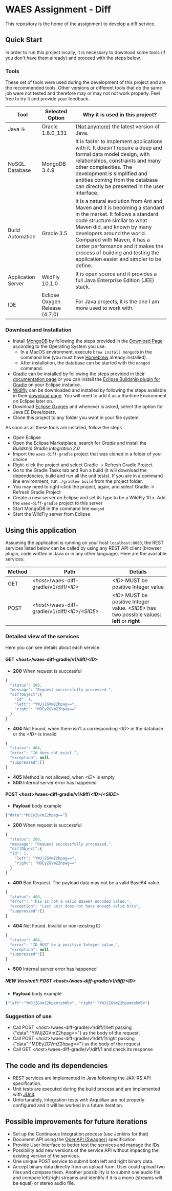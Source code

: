 # WAES Assignment - Diff
This repository is the home of the assignment to develop a diff service.

## Quick Start
In order to run this project locally, it is necessary to download some tools (if you don't have them already) and proceed with the steps below.

### Tools
These set of tools were used during the development of this project and are the recommended tools. 
Other versions or different tools that do the same job were not tested and therefore may or may not not work properly. Feel free to try it and provide your feedback.

**Tool** | **Selected Option** | **Why it is used in this project?**
------------ | ------------- | -------------
Java :coffee: | Oracle 1.8.0_131 | ([Not anymore](https://twitter.com/java/status/910944824353628160)) the latest version of Java.
NoSQL Database | MongoDB 3.4.9 | It is faster to implement applications with it. It doesn't require a deep and formal data model design, with relationships, constraints and many other complexities. The development is simplified and entities coming from the database can directly be presented in the user interface.
Build Automation | Gradle 3.5 | It is a natural evolution from Ant and Maven and it is becoming a standard in the market. It follows a standard code structure similar to what Maven did, and known by many developers around the world. Compared with Maven, it has a better performance and it makes the process of building and testing the application easier and simpler to be define.
Application Server | WildFly 10.1.0 | It is open source and it provides a full Java Enterprise Edition (JEE) stack.  
IDE | Eclipse Oxygen Release (4.7.0) | For Java projects, it is the one I am more used to work with.


### Download and Installation
- Install [MongoDB](https://www.mongodb.com/) by following the steps provided in the [Download Page](https://docs.mongodb.com/master/administration/install-community/) according to the Operating System you use.
  - In a MacOS environment, execute `brew install mongodb` in the command line (you must have [Homebrew](https://brew.sh/) already installed).
  - After installation, the database can be started with the `mongod` command.
- [Gradle](https://gradle.org/) can be installed by following the steps provided in [their documentation page](https://gradle.org/install/) or you can install the [Eclipse Buildship plugin for Gradle](https://projects.eclipse.org/projects/tools.buildship) on your Eclipse instance.
- [Widlfly](http://wildfly.org/) can be downloaded and installed by following the steps available in their [download page](http://wildfly.org/downloads/). You will need to add it as a Runtime Environment on Eclipse later on.
- Download [Eclipse Oxygen](https://www.eclipse.org/downloads/) and whenever is asked, select the option for Java EE Developers.
- Clone this project to any folder you want in your file system.


As soon as all these tools are installed, follow the steps
- Open Eclipse
- Open the Eclipse Marketplace, search for _Gradle_ and install the _Buildship Gradle Integration 2.0_
- Import the `waes-diff-gradle` project that was cloned in a folder of your choice
- Right-click the project and select Gradle -\> Refresh Gradle Project
- Go to the Gradle Tasks tab and Run a build (it will download the dependencies, build and run all the unit tests). If you are in a command line environment, run `./gradlew build` from the project folder.
- You may need to right-click the project, again, and select Gradle -\> Refresh Gradle Project
- Create a new server on Eclipse and set its type to be a WildFly 10.x. Add the `waes-diff-gradle` project to this server
- Start MongoDB in the command line `mongod`
- Start the WildFly server from Eclipse

## Using this application
Assuming the application is running on your host `localhost:8080`, the REST services listed below can be called by using any REST API client (browser plugin, code written in Java or in any other language).
Here are the available services:

Method | Path | Details
----- | ----- | ----- 
GET | _\<host\>_/waes-diff-gradle/v1/diff/*\<ID\>* | *\<ID\>* MUST be positive Integer value
POST | _\<host\>_/waes-diff-gradle/v1/diff/*\<ID\>*/*\<SIDE\>* | *\<ID\>* MUST be positive Integer value. *\<SIDE\>* has two possible values: **left** or **right**

### Detailed view of the services
Here you can see details about each service.

#### GET _\<host\>_/waes-diff-gradle/v1/diff/*\<ID\>*

- **200** When request is successful
```javascript
{
  "status": 200,
  "message": "Request successfully processed.",
  "diffObject":{
    "id": 1,
    "left": "YWJjZGVmZ2hpag==",
    "right": "MDEyZGVmZ2hpag=="
  }
}
```

- **404** Not Found, when there isn't a corresponding *\<ID\>* in the database or the *\<ID\>* is invalid
```javascript
{
  "status": 404,
  "error": "Id does not exist.",
  "exception": null,
  "suppressed":[]
}
```

- **405** Method is not allowed, when *\<ID\>* is empty
- **500** Internal server error has happened


#### POST _\<host\>_/waes-diff-gradle/v1/diff/*\<ID\>*/*\<SIDE\>*

- **Payload** body example
```javascript
{"data":"MDEyZGVmZ2hpag=="}
```

- **200** When request is successful
```javascript
{
  "status": 200,
  "message": "Request successfully processed.",
  "diffObject":{
  "id": 1,
    "left": "YWJjZGVmZ2hpag==",
    "right": "MDEyZGVmZ2hpag=="
  }
}
```

- **400** Bad Request. The payload data may not be a valid Base64 value.
```javascript
{
  "status": 400,
  "error": "This is not a valid Base64 encoded value.",
  "exception": "Last unit does not have enough valid bits",
  "suppressed":[]
}
```

- **404** Not Found. Invalid or non-existing ID
```javascript
{
  "status": 404,
  "error": "ID MUST be a positive Integer value.",
  "exception": null,
  "suppressed":[]
}
```

- **500** Internal server error has happened


##### **NEW Version!!!** POST _\<host\>_/waes-diff-gradle/v1/diff/*\<ID\>*

- **Payload** body example
```javascript
{"left":"YWJjZGVmZ2hpamtsbW5v", "right":"YWJjZGVmZ2hpamtsbW5v"}
```


### Suggestion of use
- Call POST _\<host\>_/waes-diff-gradle/v1/diff/1/left passing {"data":"YWJjZGVmZ2hpag=="} as the body of the request.
- Call POST _\<host\>_/waes-diff-gradle/v1/diff/1/right passing {"data":"MDEyZGVmZ2hpag=="} as the body of the request.
- Call GET _\<host\>_/waes-diff-gradle/v1/diff/1 and check its response


## The code and its dependencies
- REST services are implemented in Java following the JAX-RS API specification.
- Unit tests are executed during the build process and are implemented with [JUnit](http://junit.org/).
- Unfortunately, integration tests with Arquillian are not properly configured and it will be worked in a future iteration.


## Possible improvements for future iterations
- Set up the Continuous Integration process (use Jenkins for that)
- Document API using the [OpenAPI (Swagger)](https://swagger.io/specification/) specification
- Provide User Interface to better test the services and manage the IDs.
- Possibility add new versions of the service API without impacting the existing version of the services.
- One unique POST service to submit both left and right binary data.
- Accept binary data directly from an upload form. User could upload two files and compare them. Another possibility is to submit one audio file and compare left/right streams and identify if it is a mono (streams will be equal) or stereo audio file.